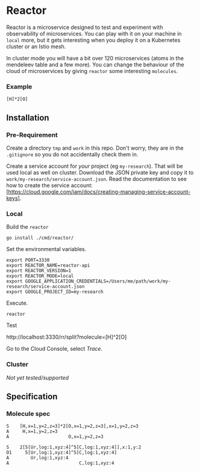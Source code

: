 # Reactor

Reactor is a microservice designed to test and experiment with observability of microservices. You can play with it
on your machine in `local` more, but it gets interesting when you deploy it on a Kubernetes cluster or an Istio mesh.

In cluster mode you will have a bit over 120 microservices (atoms in the mendeleev table and a few more). You can change
the behaviour of the cloud of microservices by giving `reactor` some interesting `molecules`.

### Example

`[H]*2[O]`


## Installation

### Pre-Requirement

Create a directory `tmp` and `work` in this repo. Don't worry, they are in the `.gitignore` so you do not accidentally
check them in.

Create a service account for *your* project (eg `my-research`). That will be used local as well on cluster. Download
the JSON private key and copy it to `work/my-research/service-account.json`. Read the documentation to see how to
create the service account:  [https://cloud.google.com/iam/docs/creating-managing-service-account-keys].

### Local

Build the `reactor`

`go install ./cmd/reactor/`

Set the environmental variables.

```
export PORT=3330
export REACTOR_NAME=reactor-api
export REACTOR_VERSION=1
export REACTOR_MODE=local
export GOOGLE_APPLICATION_CREDENTIALS=/Users/me/path/work/my-research/service-account.json
export GOOGLE_PROJECT_ID=my-research
```

Execute.

`reactor`

Test

http://localhost:3330/rr/split?molecule=[H]^2[O]

Go to the Cloud Console, select *Trace*.

### Cluster

*Not yet tested/supported*

## Specification

### Molecule spec


```
S    [H,x=1,y=2,z=3]*2[O,x=1,y=2,z=3],x=1,y=2,z=3
A     H,x=1,y=2,z=3
A                      O,x=1,y=2,z=3
```


```
S    2[5[Ur,log:1,xyz:4]^5[C,log:1,xyz:4]],x:1,y:2
O1     5[Ur,log:1,xyz:4]^5[C,log:1,xyz:4]
A        Ur,log:1,xyz:4
A                          C,log:1,xyz:4
```
